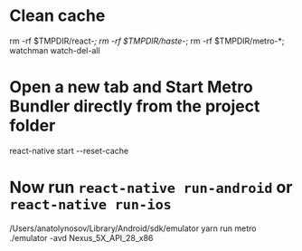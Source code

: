 # Clean cache
rm -rf $TMPDIR/react-*; rm -rf $TMPDIR/haste-*; rm -rf $TMPDIR/metro-*; watchman watch-del-all

# Open a new tab and Start Metro Bundler directly from the project folder
react-native start  --reset-cache

# Now run `react-native run-android` or `react-native run-ios`

/Users/anatolynosov/Library/Android/sdk/emulator
yarn run metro
./emulator -avd Nexus_5X_API_28_x86